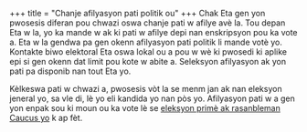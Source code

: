 +++
title = "Chanje afilyasyon pati politik ou"
+++
Chak Eta gen yon pwosesis diferan pou chwazi oswa chanje pati w afilye avè la. Tou depan Eta w la, yo ka mande w ak ki pati w afilye depi nan enskripsyon pou ka vote a. Eta w la gendwa pa gen okenn afilyasyon pati politik li mande votè yo. Kontakte biwo elektoral Eta oswa lokal ou a pou w wè ki pwosedi ki aplike epi si gen okenn dat limit pou kote w abite a. Seleksyon afilyasyon ak yon pati pa disponib nan tout Eta yo.


Kèlkeswa pati w chwazi a, pwosesis vòt la se menm jan ak nan eleksyon jeneral yo, sa vle di, lè yo eli kandida yo nan pòs yo. Afilyasyon pati w a gen yon enpak sou ki moun ou ka vote lè se [eleksyon primè ak rasanbleman Caucus yo](https://www.usa.gov/election#item-37162) k ap fèt.